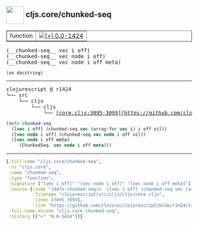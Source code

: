 ## <img width="48px" valign="middle" src="http://i.imgur.com/Hi20huC.png"> cljs.core/chunked-seq

 <table border="1">
<tr>
<td>function</td>
<td><a href="https://github.com/cljsinfo/api-refs/tree/0.0-1424"><img valign="middle" alt="[+] 0.0-1424" src="https://img.shields.io/badge/+-0.0--1424-lightgrey.svg"></a> </td>
</tr>
</table>

 <samp>
(__chunked-seq__ vec i off)<br>
(__chunked-seq__ vec node i off)<br>
(__chunked-seq__ vec node i off meta)<br>
</samp>

```
(no docstring)
```

---

 <pre>
clojurescript @ r1424
└── src
    └── cljs
        └── cljs
            └── <ins>[core.cljs:3095-3099](https://github.com/clojure/clojurescript/blob/r1424/src/cljs/cljs/core.cljs#L3095-L3099)</ins>
</pre>

```clj
(defn chunked-seq
  ([vec i off] (chunked-seq vec (array-for vec i) i off nil))
  ([vec node i off] (chunked-seq vec node i off nil))
  ([vec node i off meta]
     (ChunkedSeq. vec node i off meta)))
```


---

```clj
{:full-name "cljs.core/chunked-seq",
 :ns "cljs.core",
 :name "chunked-seq",
 :type "function",
 :signature ["[vec i off]" "[vec node i off]" "[vec node i off meta]"],
 :source {:code "(defn chunked-seq\n  ([vec i off] (chunked-seq vec (array-for vec i) i off nil))\n  ([vec node i off] (chunked-seq vec node i off nil))\n  ([vec node i off meta]\n     (ChunkedSeq. vec node i off meta)))",
          :filename "clojurescript/src/cljs/cljs/core.cljs",
          :lines [3095 3099],
          :link "https://github.com/clojure/clojurescript/blob/r1424/src/cljs/cljs/core.cljs#L3095-L3099"},
 :full-name-encode "cljs.core_chunked-seq",
 :history [["+" "0.0-1424"]]}

```
